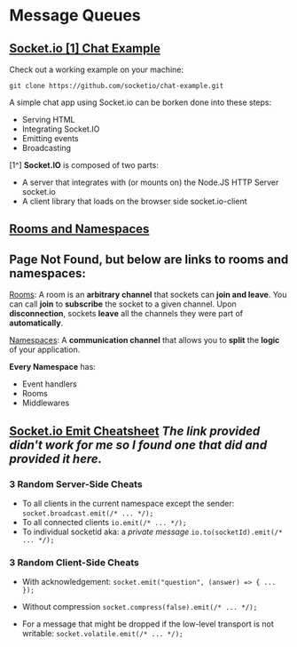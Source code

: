 # Message Queues

## [Socket.io [1] Chat Example](https://socket.io/get-started/chat/)

Check out a working example on your machine:

`git clone https://github.com/socketio/chat-example.git`

A simple chat app using Socket.io can be borken done into these steps:

- Serving HTML
- Integrating Socket.IO
- Emitting events
- Broadcasting

[1^] **Socket.IO** is composed of two parts:
- A server that integrates with (or mounts on) the Node.JS HTTP Server socket.io
- A client library that loads on the browser side socket.io-client


## [Rooms and Namespaces](https://socket.io/docs/rooms-and-namespaces/)
## Page Not Found, but below are links to rooms and namespaces:

[Rooms](https://socket.io/docs/v4/rooms/): A room is an **arbitrary channel** that sockets can **join and leave**. You can call **join** to **subscribe** the socket to a given channel. Upon **disconnection**, sockets **leave** all the channels they were part of **automatically**.

[Namespaces](https://socket.io/docs/v4/Namespaces/):  A **communication channel** that allows you to **split** the **logic** of your application.

**Every Namespace** has:
- Event handlers
- Rooms
- Middlewares

## [Socket.io Emit Cheatsheet](https://socket.io/docs/v3/emit-cheatsheet/) *The link provided didn't work for me so I found one that did and provided it here.*

### 3 Random Server-Side Cheats

 - To all clients in the current namespace except the sender:
  `socket.broadcast.emit(/* ... */);`
  - To all connected clients
  `io.emit(/* ... */);`
  - To individual socketid aka: a *private message*
  `io.to(socketId).emit(/* ... */);`


### 3 Random Client-Side Cheats

- With acknowledgement:
`socket.emit("question", (answer) => {
  ...
});`

- Without compression
`socket.compress(false).emit(/* ... */);`

- For a message that might be dropped if the low-level transport is not writable:
`socket.volatile.emit(/* ... */);`






